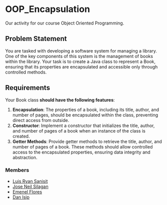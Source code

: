 # OOP_Encapsulation
Our activity for our course Object Oriented Programming.

## Problem Statement 

You are tasked with developing a software system for managing a library. One of the key components of this system is the management of books within the library. Your task is to create a Java class to represent a Book, ensuring that its properties are encapsulated and accessible only through controlled methods. 


## Requirements
Your Book class **should have the following features**: 


1. **Encapsulation**: The properties of a book, including its title, author, and number of pages, should be encapsulated within the class, preventing direct access from outside.
2. **Constructor**: Implement a constructor that initializes the title, author, and number of pages of a book when an instance of the class is created. 
3. **Getter Methods**: Provide getter methods to retrieve the title, author, and number of pages of a book. These methods should allow controlled access to the encapsulated properties, ensuring data integrity and abstraction.

###  Members
* [Luis Ryan Sanisit](https://github.com/Yisaaaa/)
* [Jose Neil Silagan](https://github.com/ArjTheProgrammer)
* [Emenel Flores]()
* [Dan Isip](https://github.com/DenJiwoo)
